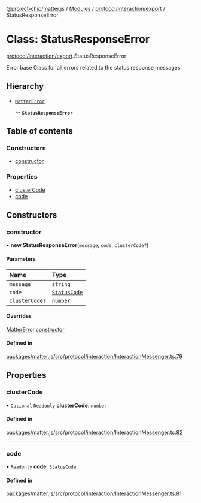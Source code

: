 [@project-chip/matter.js](../README.md) / [Modules](../modules.md) / [protocol/interaction/export](../modules/protocol_interaction_export.md) / StatusResponseError

# Class: StatusResponseError

[protocol/interaction/export](../modules/protocol_interaction_export.md).StatusResponseError

Error base Class for all errors related to the status response messages.

## Hierarchy

- [`MatterError`](common_export.MatterError.md)

  ↳ **`StatusResponseError`**

## Table of contents

### Constructors

- [constructor](protocol_interaction_export.StatusResponseError.md#constructor)

### Properties

- [clusterCode](protocol_interaction_export.StatusResponseError.md#clustercode)
- [code](protocol_interaction_export.StatusResponseError.md#code)

## Constructors

### constructor

• **new StatusResponseError**(`message`, `code`, `clusterCode?`)

#### Parameters

| Name | Type |
| :------ | :------ |
| `message` | `string` |
| `code` | [`StatusCode`](../enums/protocol_interaction_export.StatusCode.md) |
| `clusterCode?` | `number` |

#### Overrides

[MatterError](common_export.MatterError.md).[constructor](common_export.MatterError.md#constructor)

#### Defined in

[packages/matter.js/src/protocol/interaction/InteractionMessenger.ts:79](https://github.com/project-chip/matter.js/blob/ac2c2688/packages/matter.js/src/protocol/interaction/InteractionMessenger.ts#L79)

## Properties

### clusterCode

• `Optional` `Readonly` **clusterCode**: `number`

#### Defined in

[packages/matter.js/src/protocol/interaction/InteractionMessenger.ts:82](https://github.com/project-chip/matter.js/blob/ac2c2688/packages/matter.js/src/protocol/interaction/InteractionMessenger.ts#L82)

___

### code

• `Readonly` **code**: [`StatusCode`](../enums/protocol_interaction_export.StatusCode.md)

#### Defined in

[packages/matter.js/src/protocol/interaction/InteractionMessenger.ts:81](https://github.com/project-chip/matter.js/blob/ac2c2688/packages/matter.js/src/protocol/interaction/InteractionMessenger.ts#L81)
